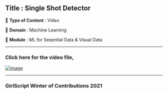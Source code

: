 ## Title : Single Shot Detector

🔴 **Type of Content** : Video

🔴 **Domain** : Machine Learning

🔴 **Module** : ML for Seqential Data & Visual Data

*********************************************************************

### Click here for the video file,

[![image](https://www.researchgate.net/profile/Antoine-Vacavant/publication/340654462/figure/fig4/AS:893266799128593@1589982809926/Single-Shot-Multi-Box-Detector-SSD-architecture-47.ppm)
](https://drive.google.com/file/d/1E22CQkX4JRKP582TIOxVChWPvnrhTxxK/view?usp=sharing)
*********************************************************************

### GirlScript Winter of Contributions 2021
